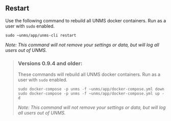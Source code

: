 ## Restart

Use the following command to rebuild all UNMS docker containers. Run as a user with `sudo` enabled.

    sudo ~unms/app/unms-cli restart

_Note: This command will not remove your settings or data, but will log all users out of UNMS._





> ### Versions 0.9.4 and older:
> 
> These commands will rebuild all UNMS docker containers. Run as a user with `sudo` enabled.
> 
>     sudo docker-compose -p unms -f ~unms/app/docker-compose.yml down
>     sudo docker-compose -p unms -f ~unms/app/docker-compose.yml up -d
> 
> _Note: This command will not remove your settings or data, but will log all users out of UNMS._
